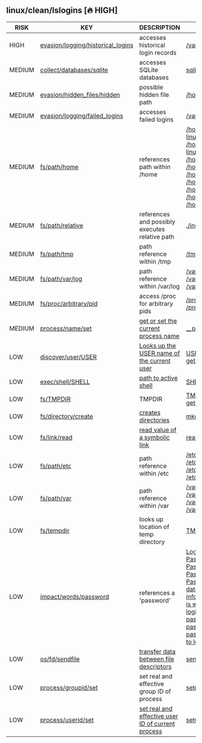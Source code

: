 ## linux/clean/lslogins [🔥 HIGH]

|  RISK  |                                                                          KEY                                                                           |                                                    DESCRIPTION                                                    |                                                                                                                                                                                                                                                                                                                                                                                                                                                                                                                                                                                                                                                                                                  EVIDENCE                                                                                                                                                                                                                                                                                                                                                                                                                                                                                                                                                                                                                                                                                                  |
|--------|--------------------------------------------------------------------------------------------------------------------------------------------------------|-------------------------------------------------------------------------------------------------------------------|------------------------------------------------------------------------------------------------------------------------------------------------------------------------------------------------------------------------------------------------------------------------------------------------------------------------------------------------------------------------------------------------------------------------------------------------------------------------------------------------------------------------------------------------------------------------------------------------------------------------------------------------------------------------------------------------------------------------------------------------------------------------------------------------------------------------------------------------------------------------------------------------------------------------------------------------------------------------------------------------------------------------------------------------------------------------------------------------------------------------------------------------------------------------------------------------------------------------------------------------------------------------------------------------------------------------------------------------------------------------------------------------------------|
| HIGH   | [evasion/logging/historical_logins](https://github.com/chainguard-dev/malcontent/blob/main/rules/evasion/logging/historical_logins.yara#login_records) | accesses historical login records                                                                                 | [/var/log/lastlog](https://github.com/search?q=%2Fvar%2Flog%2Flastlog&type=code)                                                                                                                                                                                                                                                                                                                                                                                                                                                                                                                                                                                                                                                                                                                                                                                                                                                                                                                                                                                                                                                                                                                                                                                                                                                                                                                           |
| MEDIUM | [collect/databases/sqlite](https://github.com/chainguard-dev/malcontent/blob/main/rules/collect/databases/sqlite.yara#sqlite)                          | accesses SQLite databases                                                                                         | [sqlite](https://github.com/search?q=sqlite&type=code)                                                                                                                                                                                                                                                                                                                                                                                                                                                                                                                                                                                                                                                                                                                                                                                                                                                                                                                                                                                                                                                                                                                                                                                                                                                                                                                                                     |
| MEDIUM | [evasion/hidden_files/hidden](https://github.com/chainguard-dev/malcontent/blob/main/rules/evasion/hidden_files/hidden.yara#static_hidden_path)        | possible hidden file path                                                                                         | [/home/linuxbrew/.linuxbrew](https://github.com/search?q=%2Fhome%2Flinuxbrew%2F.linuxbrew&type=code)                                                                                                                                                                                                                                                                                                                                                                                                                                                                                                                                                                                                                                                                                                                                                                                                                                                                                                                                                                                                                                                                                                                                                                                                                                                                                                       |
| MEDIUM | [evasion/logging/failed_logins](https://github.com/chainguard-dev/malcontent/blob/main/rules/evasion/logging/failed_logins.yara#failed_logins)         | accesses failed logins                                                                                            | [/var/log/btmp](https://github.com/search?q=%2Fvar%2Flog%2Fbtmp&type=code)                                                                                                                                                                                                                                                                                                                                                                                                                                                                                                                                                                                                                                                                                                                                                                                                                                                                                                                                                                                                                                                                                                                                                                                                                                                                                                                                 |
| MEDIUM | [fs/path/home](https://github.com/chainguard-dev/malcontent/blob/main/rules/fs/path/home.yara#home_path)                                               | references path within /home                                                                                      | [/home/linuxbrew/.linuxbrew/Cellar/util-linux/2.40.2/lib](https://github.com/search?q=%2Fhome%2Flinuxbrew%2F.linuxbrew%2FCellar%2Futil-linux%2F2.40.2%2Flib&type=code)<br>[/home/linuxbrew/.linuxbrew/Cellar/util-linux/2.40.2/share/locale](https://github.com/search?q=%2Fhome%2Flinuxbrew%2F.linuxbrew%2FCellar%2Futil-linux%2F2.40.2%2Fshare%2Flocale&type=code)<br>[/home/linuxbrew/.linuxbrew/lib/ld.so](https://github.com/search?q=%2Fhome%2Flinuxbrew%2F.linuxbrew%2Flib%2Fld.so&type=code)<br>[/home/linuxbrew/.linuxbrew/opt/gcc/lib/gcc/current](https://github.com/search?q=%2Fhome%2Flinuxbrew%2F.linuxbrew%2Fopt%2Fgcc%2Flib%2Fgcc%2Fcurrent&type=code)<br>[/home/linuxbrew/.linuxbrew/opt/libxcrypt/lib](https://github.com/search?q=%2Fhome%2Flinuxbrew%2F.linuxbrew%2Fopt%2Flibxcrypt%2Flib&type=code)<br>[/home/linuxbrew/.linuxbrew/opt/ncurses/lib](https://github.com/search?q=%2Fhome%2Flinuxbrew%2F.linuxbrew%2Fopt%2Fncurses%2Flib&type=code)<br>[/home/linuxbrew/.linuxbrew/opt/readline/lib](https://github.com/search?q=%2Fhome%2Flinuxbrew%2F.linuxbrew%2Fopt%2Freadline%2Flib&type=code)<br>[/home/linuxbrew/.linuxbrew/opt/sqlite/lib](https://github.com/search?q=%2Fhome%2Flinuxbrew%2F.linuxbrew%2Fopt%2Fsqlite%2Flib&type=code)<br>[/home/linuxbrew/.linuxbrew/opt/zlib/lib](https://github.com/search?q=%2Fhome%2Flinuxbrew%2F.linuxbrew%2Fopt%2Fzlib%2Flib&type=code) |
| MEDIUM | [fs/path/relative](https://github.com/chainguard-dev/malcontent/blob/main/rules/fs/path/relative.yara#relative_path_val)                               | references and possibly executes relative path                                                                    | [./include](https://github.com/search?q=.%2Finclude&type=code)                                                                                                                                                                                                                                                                                                                                                                                                                                                                                                                                                                                                                                                                                                                                                                                                                                                                                                                                                                                                                                                                                                                                                                                                                                                                                                                                             |
| MEDIUM | [fs/path/tmp](https://github.com/chainguard-dev/malcontent/blob/main/rules/fs/path/tmp.yara#tmp_path)                                                  | path reference within /tmp                                                                                        | [/tmp/](https://github.com/search?q=%2Ftmp%2F&type=code)                                                                                                                                                                                                                                                                                                                                                                                                                                                                                                                                                                                                                                                                                                                                                                                                                                                                                                                                                                                                                                                                                                                                                                                                                                                                                                                                                   |
| MEDIUM | [fs/path/var/log](https://github.com/chainguard-dev/malcontent/blob/main/rules/fs/path/var-log.yara#var_log_path)                                      | path reference within /var/log                                                                                    | [/var/log/btmp](https://github.com/search?q=%2Fvar%2Flog%2Fbtmp&type=code)<br>[/var/log/lastlog](https://github.com/search?q=%2Fvar%2Flog%2Flastlog&type=code)<br>[/var/log/wtmp](https://github.com/search?q=%2Fvar%2Flog%2Fwtmp&type=code)                                                                                                                                                                                                                                                                                                                                                                                                                                                                                                                                                                                                                                                                                                                                                                                                                                                                                                                                                                                                                                                                                                                                                               |
| MEDIUM | [fs/proc/arbitrary/pid](https://github.com/chainguard-dev/malcontent/blob/main/rules/fs/proc/arbitrary-pid.yara#proc_arbitrary)                        | access /proc for arbitrary pids                                                                                   | [/proc/%d/](https://github.com/search?q=%2Fproc%2F%25d%2F&type=code)<br>[/proc/%zu](https://github.com/search?q=%2Fproc%2F%25zu&type=code)                                                                                                                                                                                                                                                                                                                                                                                                                                                                                                                                                                                                                                                                                                                                                                                                                                                                                                                                                                                                                                                                                                                                                                                                                                                                 |
| MEDIUM | [process/name/set](https://github.com/chainguard-dev/malcontent/blob/main/rules/process/name-set.yara#__progname)                                      | [get or set the current process name](https://stackoverflow.com/questions/273691/using-progname-instead-of-argv0) | [__progname](https://github.com/search?q=__progname&type=code)                                                                                                                                                                                                                                                                                                                                                                                                                                                                                                                                                                                                                                                                                                                                                                                                                                                                                                                                                                                                                                                                                                                                                                                                                                                                                                                                             |
| LOW    | [discover/user/USER](https://github.com/chainguard-dev/malcontent/blob/main/rules/discover/user/USER.yara#USER)                                        | [Looks up the USER name of the current user](https://man.openbsd.org/login.1#ENVIRONMENT)                         | [USER](https://github.com/search?q=USER&type=code)<br>[getenv](https://github.com/search?q=getenv&type=code)                                                                                                                                                                                                                                                                                                                                                                                                                                                                                                                                                                                                                                                                                                                                                                                                                                                                                                                                                                                                                                                                                                                                                                                                                                                                                               |
| LOW    | [exec/shell/SHELL](https://github.com/chainguard-dev/malcontent/blob/main/rules/exec/shell/SHELL.yara#SHELL)                                           | [path to active shell](https://man.openbsd.org/login.1#ENVIRONMENT)                                               | [SHELL](https://github.com/search?q=SHELL&type=code)                                                                                                                                                                                                                                                                                                                                                                                                                                                                                                                                                                                                                                                                                                                                                                                                                                                                                                                                                                                                                                                                                                                                                                                                                                                                                                                                                       |
| LOW    | [fs/TMPDIR](https://github.com/chainguard-dev/malcontent/blob/main/rules/fs/TMPDIR.yara#TMPDIR)                                                        | TMPDIR                                                                                                            | [TMPDIR](https://github.com/search?q=TMPDIR&type=code)<br>[getenv](https://github.com/search?q=getenv&type=code)                                                                                                                                                                                                                                                                                                                                                                                                                                                                                                                                                                                                                                                                                                                                                                                                                                                                                                                                                                                                                                                                                                                                                                                                                                                                                           |
| LOW    | [fs/directory/create](https://github.com/chainguard-dev/malcontent/blob/main/rules/fs/directory-create.yara#mkdir)                                     | [creates directories](https://man7.org/linux/man-pages/man2/mkdir.2.html)                                         | [mkdir](https://github.com/search?q=mkdir&type=code)                                                                                                                                                                                                                                                                                                                                                                                                                                                                                                                                                                                                                                                                                                                                                                                                                                                                                                                                                                                                                                                                                                                                                                                                                                                                                                                                                       |
| LOW    | [fs/link/read](https://github.com/chainguard-dev/malcontent/blob/main/rules/fs/link-read.yara#readlink)                                                | [read value of a symbolic link](https://man7.org/linux/man-pages/man2/readlink.2.html)                            | [readlinkat](https://github.com/search?q=readlinkat&type=code)                                                                                                                                                                                                                                                                                                                                                                                                                                                                                                                                                                                                                                                                                                                                                                                                                                                                                                                                                                                                                                                                                                                                                                                                                                                                                                                                             |
| LOW    | [fs/path/etc](https://github.com/chainguard-dev/malcontent/blob/main/rules/fs/path/etc.yara#etc_path)                                                  | path reference within /etc                                                                                        | [/etc/hushlogins](https://github.com/search?q=%2Fetc%2Fhushlogins&type=code)<br>[/etc/login.defs](https://github.com/search?q=%2Fetc%2Flogin.defs&type=code)<br>[/etc/nologin](https://github.com/search?q=%2Fetc%2Fnologin&type=code)<br>[/etc/passwd](https://github.com/search?q=%2Fetc%2Fpasswd&type=code)                                                                                                                                                                                                                                                                                                                                                                                                                                                                                                                                                                                                                                                                                                                                                                                                                                                                                                                                                                                                                                                                                             |
| LOW    | [fs/path/var](https://github.com/chainguard-dev/malcontent/blob/main/rules/fs/path/var.yara#var_path)                                                  | path reference within /var                                                                                        | [/var/log/btmp](https://github.com/search?q=%2Fvar%2Flog%2Fbtmp&type=code)<br>[/var/log/lastlog](https://github.com/search?q=%2Fvar%2Flog%2Flastlog&type=code)<br>[/var/log/wtmp](https://github.com/search?q=%2Fvar%2Flog%2Fwtmp&type=code)<br>[/var/run/nologin](https://github.com/search?q=%2Fvar%2Frun%2Fnologin&type=code)                                                                                                                                                                                                                                                                                                                                                                                                                                                                                                                                                                                                                                                                                                                                                                                                                                                                                                                                                                                                                                                                           |
| LOW    | [fs/tempdir](https://github.com/chainguard-dev/malcontent/blob/main/rules/fs/tempdir.yara#tempdir)                                                     | looks up location of temp directory                                                                               | [TMPDIR](https://github.com/search?q=TMPDIR&type=code)                                                                                                                                                                                                                                                                                                                                                                                                                                                                                                                                                                                                                                                                                                                                                                                                                                                                                                                                                                                                                                                                                                                                                                                                                                                                                                                                                     |
| LOW    | [impact/words/password](https://github.com/chainguard-dev/malcontent/blob/main/rules/impact/words/password.yara#password)                              | references a 'password'                                                                                           | [Login by password disabled](https://github.com/search?q=Login+by+password+disabled&type=code)<br>[Password changed](https://github.com/search?q=Password+changed&type=code)<br>[Password expiration warn](https://github.com/search?q=Password+expiration+warn&type=code)<br>[Password is locked](https://github.com/search?q=Password+is+locked&type=code)<br>[Password not required](https://github.com/search?q=Password+not+required&type=code)<br>[date of last password change](https://github.com/search?q=date+of+last+password+change&type=code)<br>[info about passwords expiration](https://github.com/search?q=info+about+passwords+expiration&type=code)<br>[is warned of password expiration](https://github.com/search?q=is+warned+of+password+expiration&type=code)<br>[login by password disabled](https://github.com/search?q=login+by+password+disabled&type=code)<br>[password defined](https://github.com/search?q=password+defined&type=code)<br>[password expiration date](https://github.com/search?q=password+expiration+date&type=code)<br>[password not defined](https://github.com/search?q=password+not+defined&type=code)<br>[to login by password](https://github.com/search?q=to+login+by+password&type=code)                                                                                                                                                             |
| LOW    | [os/fd/sendfile](https://github.com/chainguard-dev/malcontent/blob/main/rules/os/fd/sendfile.yara#sendfile)                                            | [transfer data between file descriptors](https://man7.org/linux/man-pages/man2/sendfile.2.html)                   | [sendfile](https://github.com/search?q=sendfile&type=code)                                                                                                                                                                                                                                                                                                                                                                                                                                                                                                                                                                                                                                                                                                                                                                                                                                                                                                                                                                                                                                                                                                                                                                                                                                                                                                                                                 |
| LOW    | [process/groupid/set](https://github.com/chainguard-dev/malcontent/blob/main/rules/process/groupid-set.yara#setregid)                                  | set real and effective group ID of process                                                                        | [setregid](https://github.com/search?q=setregid&type=code)                                                                                                                                                                                                                                                                                                                                                                                                                                                                                                                                                                                                                                                                                                                                                                                                                                                                                                                                                                                                                                                                                                                                                                                                                                                                                                                                                 |
| LOW    | [process/userid/set](https://github.com/chainguard-dev/malcontent/blob/main/rules/process/userid-set.yara#setuid)                                      | [set real and effective user ID of current process](https://man7.org/linux/man-pages/man2/setuid.2.html)          | [setuid](https://github.com/search?q=setuid&type=code)                                                                                                                                                                                                                                                                                                                                                                                                                                                                                                                                                                                                                                                                                                                                                                                                                                                                                                                                                                                                                                                                                                                                                                                                                                                                                                                                                     |

